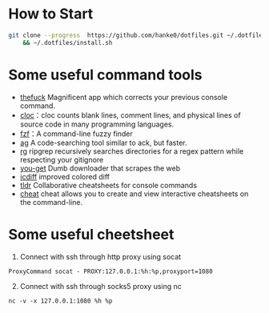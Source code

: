 # How to Start
```bash
git clone --progress  https://github.com/hanke0/dotfiles.git ~/.dotfiles \
    && ~/.dotfiles/install.sh
```

# Some useful command tools
- [thefuck](https://github.com/nvbn/thefuck) Magnificent app which corrects your previous console command.
- [cloc](https://github.com/AlDanial/cloc)：cloc counts blank lines, comment lines, and physical lines of source code in many programming languages.
- [fzf](https://github.com/junegunn/fzf)：A command-line fuzzy finder
- [ag](https://github.com/ggreer/the_silver_searcher) A code-searching tool similar to ack, but faster.
- [rg](https://github.com/BurntSushi/ripgrep) ripgrep recursively searches directories for a regex pattern while respecting your gitignore
- [you-get](https://github.com/soimort/you-get) Dumb downloader that scrapes the web
- [icdiff](https://github.com/jeffkaufman/icdiff) improved colored diff
- [tldr](https://github.com/tldr-pages/tldr) Collaborative cheatsheets for console commands
- [cheat](https://github.com/cheat/cheat) cheat allows you to create and view interactive cheatsheets on the command-line. 

# Some useful cheetsheet

1. Connect with ssh through http proxy using socat
```
ProxyCommand socat - PROXY:127.0.0.1:%h:%p,proxyport=1080
```

2. Connect with ssh through socks5 proxy using nc
```
nc -v -x 127.0.0.1:1080 %h %p
```
